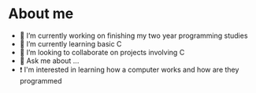 # About me

- 🔭 I’m currently working on finishing my two year programming studies
- 🌱 I’m currently learning basic C
- 👯 I’m looking to collaborate on projects involving C
- 💬 Ask me about ...
- ❗ I'm interested in learning how a computer works and how are they programmed
